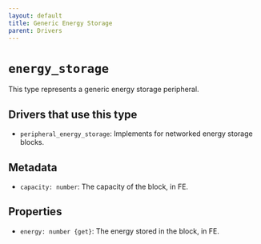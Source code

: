 ```yaml
---
layout: default
title: Generic Energy Storage
parent: Drivers
---
```


# `energy_storage`
This type represents a generic energy storage peripheral.

## Drivers that use this type
* `peripheral_energy_storage`: Implements for networked energy storage blocks.

## Metadata
* `capacity: number`: The capacity of the block, in FE.

## Properties
* `energy: number {get}`: The energy stored in the block, in FE.